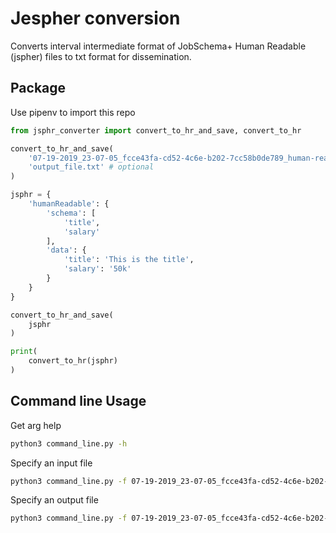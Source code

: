 # Jespher conversion

Converts interval intermediate format of JobSchema+ Human Readable (jspher) files to txt format for dissemination.

## Package

Use pipenv to import this repo
```python
from jsphr_converter import convert_to_hr_and_save, convert_to_hr

convert_to_hr_and_save(
    '07-19-2019_23-07-05_fcce43fa-cd52-4c6e-b202-7cc58b0de789_human-readable.json',
    'output_file.txt' # optional
)

jsphr = {
    'humanReadable': {
        'schema': [
            'title',
            'salary'
        ],
        'data': {
            'title': 'This is the title',
            'salary': '50k'
        }
    }
}

convert_to_hr_and_save(
    jsphr
)

print(
    convert_to_hr(jsphr)
)
```

## Command line Usage

Get arg help

```bash
python3 command_line.py -h
```

Specify an input file

```bash
python3 command_line.py -f 07-19-2019_23-07-05_fcce43fa-cd52-4c6e-b202-7cc58b0de789_human-readable.json
```

Specify an output file

```bash
python3 command_line.py -f 07-19-2019_23-07-05_fcce43fa-cd52-4c6e-b202-7cc58b0de789_human-readable.json -o output_file.txt
```

